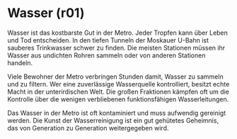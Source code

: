 # Wasser (r01)

Wasser ist das kostbarste Gut in der Metro. Jeder Tropfen kann über Leben und Tod entscheiden. In den tiefen Tunneln der Moskauer U-Bahn ist sauberes Trinkwasser schwer zu finden. Die meisten Stationen müssen ihr Wasser aus undichten Rohren sammeln oder von anderen Stationen handeln.

Viele Bewohner der Metro verbringen Stunden damit, Wasser zu sammeln und zu filtern. Wer eine zuverlässige Wasserquelle kontrolliert, besitzt echte Macht in der unterirdischen Welt. Die großen Fraktionen kämpfen oft um die Kontrolle über die wenigen verbliebenen funktionsfähigen Wasserleitungen.

Das Wasser in der Metro ist oft kontaminiert und muss aufwendig gereinigt werden. Die Kunst der Wasserreinigung ist ein gut gehütetes Geheimnis, das von Generation zu Generation weitergegeben wird.